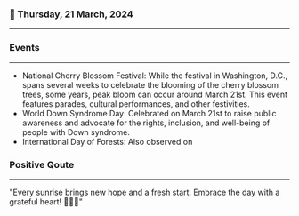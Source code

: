 ### 📅 Thursday, 21 March, 2024
------
### Events
------
- National Cherry Blossom Festival: While the festival in Washington, D.C., spans several weeks to celebrate the blooming of the cherry blossom trees, some years, peak bloom can occur around March 21st. This event features parades, cultural performances, and other festivities.
- World Down Syndrome Day: Celebrated on March 21st to raise public awareness and advocate for the rights, inclusion, and well-being of people with Down syndrome.
- International Day of Forests: Also observed on
### Positive Qoute
------
"Every sunrise brings new hope and a fresh start. Embrace the day with a grateful heart! 🌅✨🙌"
